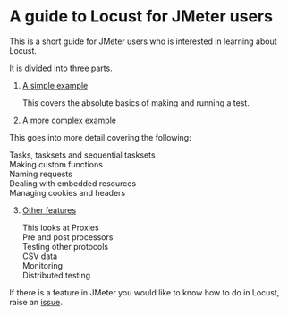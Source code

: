 # A guide to Locust for JMeter users

This is a short guide for JMeter users who is interested in learning about Locust.

It is divided into three parts.

1. [A simple example](./simple_example.md)

   This covers the absolute basics of making and running a test.

2. [A more complex example](./more_complex_example.md)

This goes into more detail covering the following:

   Tasks, tasksets and sequential tasksets  
   Making custom functions  
   Naming requests  
   Dealing with embedded resources  
   Managing cookies and headers  

3. [Other features](./other_features.md)

   This looks at
   Proxies  
   Pre and post processors  
   Testing other protocols  
   CSV data  
   Monitoring  
   Distributed testing

If there is a feature in JMeter you would like to know how to do in Locust, raise an [issue](https://github.com/howardosborne/locust_for_jmeter_users/issues).